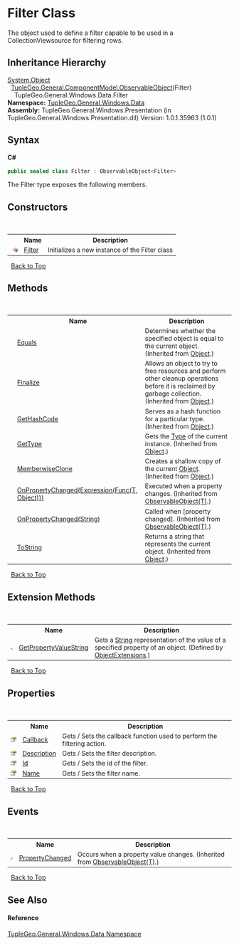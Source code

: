 # Filter Class
 

The object used to define a filter capable to be used in a CollectionViewsource for filtering rows.


## Inheritance Hierarchy
<a href="http://msdn2.microsoft.com/en-us/library/e5kfa45b" target="_blank">System.Object</a><br />&nbsp;&nbsp;<a href="T_TupleGeo_General_ComponentModel_ObservableObject_1">TupleGeo.General.ComponentModel.ObservableObject</a>(Filter)<br />&nbsp;&nbsp;&nbsp;&nbsp;TupleGeo.General.Windows.Data.Filter<br />
**Namespace:**&nbsp;<a href="N_TupleGeo_General_Windows_Data">TupleGeo.General.Windows.Data</a><br />**Assembly:**&nbsp;TupleGeo.General.Windows.Presentation (in TupleGeo.General.Windows.Presentation.dll) Version: 1.0.1.35963 (1.0.1)

## Syntax

**C#**<br />
``` C#
public sealed class Filter : ObservableObject<Filter>
```

The Filter type exposes the following members.


## Constructors
&nbsp;<table><tr><th></th><th>Name</th><th>Description</th></tr><tr><td>![Public method](media/pubmethod.gif "Public method")</td><td><a href="M_TupleGeo_General_Windows_Data_Filter__ctor">Filter</a></td><td>
Initializes a new instance of the Filter class</td></tr></table>&nbsp;
<a href="#filter-class">Back to Top</a>

## Methods
&nbsp;<table><tr><th></th><th>Name</th><th>Description</th></tr><tr><td>![Public method](media/pubmethod.gif "Public method")</td><td><a href="http://msdn2.microsoft.com/en-us/library/bsc2ak47" target="_blank">Equals</a></td><td>
Determines whether the specified object is equal to the current object.
 (Inherited from <a href="http://msdn2.microsoft.com/en-us/library/e5kfa45b" target="_blank">Object</a>.)</td></tr><tr><td>![Protected method](media/protmethod.gif "Protected method")</td><td><a href="http://msdn2.microsoft.com/en-us/library/4k87zsw7" target="_blank">Finalize</a></td><td>
Allows an object to try to free resources and perform other cleanup operations before it is reclaimed by garbage collection.
 (Inherited from <a href="http://msdn2.microsoft.com/en-us/library/e5kfa45b" target="_blank">Object</a>.)</td></tr><tr><td>![Public method](media/pubmethod.gif "Public method")</td><td><a href="http://msdn2.microsoft.com/en-us/library/zdee4b3y" target="_blank">GetHashCode</a></td><td>
Serves as a hash function for a particular type.
 (Inherited from <a href="http://msdn2.microsoft.com/en-us/library/e5kfa45b" target="_blank">Object</a>.)</td></tr><tr><td>![Public method](media/pubmethod.gif "Public method")</td><td><a href="http://msdn2.microsoft.com/en-us/library/dfwy45w9" target="_blank">GetType</a></td><td>
Gets the <a href="http://msdn2.microsoft.com/en-us/library/42892f65" target="_blank">Type</a> of the current instance.
 (Inherited from <a href="http://msdn2.microsoft.com/en-us/library/e5kfa45b" target="_blank">Object</a>.)</td></tr><tr><td>![Protected method](media/protmethod.gif "Protected method")</td><td><a href="http://msdn2.microsoft.com/en-us/library/57ctke0a" target="_blank">MemberwiseClone</a></td><td>
Creates a shallow copy of the current <a href="http://msdn2.microsoft.com/en-us/library/e5kfa45b" target="_blank">Object</a>.
 (Inherited from <a href="http://msdn2.microsoft.com/en-us/library/e5kfa45b" target="_blank">Object</a>.)</td></tr><tr><td>![Protected method](media/protmethod.gif "Protected method")</td><td><a href="M_TupleGeo_General_ComponentModel_ObservableObject_1_OnPropertyChanged">OnPropertyChanged(Expression(Func(T, Object)))</a></td><td>
Executed when a property changes.
 (Inherited from <a href="T_TupleGeo_General_ComponentModel_ObservableObject_1">ObservableObject(T)</a>.)</td></tr><tr><td>![Protected method](media/protmethod.gif "Protected method")</td><td><a href="M_TupleGeo_General_ComponentModel_ObservableObject_1_OnPropertyChanged_1">OnPropertyChanged(String)</a></td><td>
Called when [property changed].
 (Inherited from <a href="T_TupleGeo_General_ComponentModel_ObservableObject_1">ObservableObject(T)</a>.)</td></tr><tr><td>![Public method](media/pubmethod.gif "Public method")</td><td><a href="http://msdn2.microsoft.com/en-us/library/7bxwbwt2" target="_blank">ToString</a></td><td>
Returns a string that represents the current object.
 (Inherited from <a href="http://msdn2.microsoft.com/en-us/library/e5kfa45b" target="_blank">Object</a>.)</td></tr></table>&nbsp;
<a href="#filter-class">Back to Top</a>

## Extension Methods
&nbsp;<table><tr><th></th><th>Name</th><th>Description</th></tr><tr><td>![Public Extension Method](media/pubextension.gif "Public Extension Method")</td><td><a href="M_TupleGeo_General_ObjectExtensions_GetPropertyValueString">GetPropertyValueString</a></td><td>
Gets a <a href="http://msdn2.microsoft.com/en-us/library/s1wwdcbf" target="_blank">String</a> representation of the value of a specified property of an object.
 (Defined by <a href="T_TupleGeo_General_ObjectExtensions">ObjectExtensions</a>.)</td></tr></table>&nbsp;
<a href="#filter-class">Back to Top</a>

## Properties
&nbsp;<table><tr><th></th><th>Name</th><th>Description</th></tr><tr><td>![Public property](media/pubproperty.gif "Public property")</td><td><a href="P_TupleGeo_General_Windows_Data_Filter_Callback">Callback</a></td><td>
Gets / Sets the callback function used to perform the filtering action.</td></tr><tr><td>![Public property](media/pubproperty.gif "Public property")</td><td><a href="P_TupleGeo_General_Windows_Data_Filter_Description">Description</a></td><td>
Gets / Sets the filter description.</td></tr><tr><td>![Public property](media/pubproperty.gif "Public property")</td><td><a href="P_TupleGeo_General_Windows_Data_Filter_Id">Id</a></td><td>
Gets / Sets the id of the filter.</td></tr><tr><td>![Public property](media/pubproperty.gif "Public property")</td><td><a href="P_TupleGeo_General_Windows_Data_Filter_Name">Name</a></td><td>
Gets / Sets the filter name.</td></tr></table>&nbsp;
<a href="#filter-class">Back to Top</a>

## Events
&nbsp;<table><tr><th></th><th>Name</th><th>Description</th></tr><tr><td>![Public event](media/pubevent.gif "Public event")</td><td><a href="E_TupleGeo_General_ComponentModel_ObservableObject_1_PropertyChanged">PropertyChanged</a></td><td>
Occurs when a property value changes.
 (Inherited from <a href="T_TupleGeo_General_ComponentModel_ObservableObject_1">ObservableObject(T)</a>.)</td></tr></table>&nbsp;
<a href="#filter-class">Back to Top</a>

## See Also


#### Reference
<a href="N_TupleGeo_General_Windows_Data">TupleGeo.General.Windows.Data Namespace</a><br />
